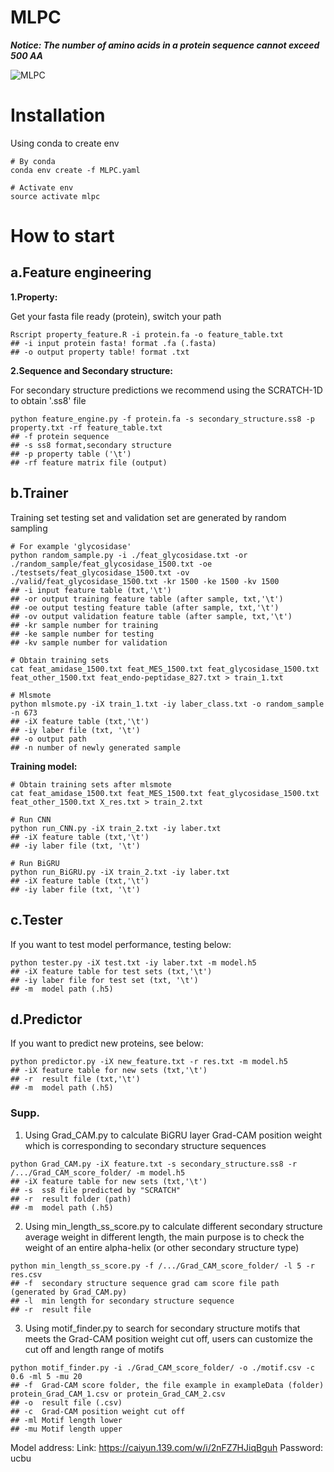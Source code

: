 # MLPC
***Notice: The number of amino acids in a protein sequence cannot exceed 500 AA***


![MLPC](https://github.com/user-attachments/assets/c4f2b9db-90e3-44f9-9ca2-66c95801b31b)

# Installation

Using conda to create env

```
# By conda
conda env create -f MLPC.yaml

# Activate env
source activate mlpc
```

# How to start
## a.Feature engineering
**1.Property:**

Get your fasta file ready (protein), switch your path
```
Rscript property_feature.R -i protein.fa -o feature_table.txt
## -i input protein fasta! format .fa (.fasta)
## -o output property table! format .txt
```

**2.Sequence and Secondary structure:**

For secondary structure predictions we recommend using the SCRATCH-1D to obtain '.ss8' file

```
python feature_engine.py -f protein.fa -s secondary_structure.ss8 -p property.txt -rf feature_table.txt
## -f protein sequence
## -s ss8 format,secondary structure
## -p property table ('\t')
## -rf feature matrix file (output)
```

## b.Trainer

Training set testing set and validation set are generated by random sampling

```
# For example 'glycosidase'
python random_sample.py -i ./feat_glycosidase.txt -or ./random_sample/feat_glycosidase_1500.txt -oe ./testsets/feat_glycosidase_1500.txt -ov ./valid/feat_glycosidase_1500.txt -kr 1500 -ke 1500 -kv 1500
## -i input feature table (txt,'\t')
## -or output training feature table (after sample, txt,'\t')
## -oe output testing feature table (after sample, txt,'\t')
## -ov output validation feature table (after sample, txt,'\t')
## -kr sample number for training
## -ke sample number for testing
## -kv sample number for validation

# Obtain training sets
cat feat_amidase_1500.txt feat_MES_1500.txt feat_glycosidase_1500.txt feat_other_1500.txt feat_endo-peptidase_827.txt > train_1.txt

# Mlsmote
python mlsmote.py -iX train_1.txt -iy laber_class.txt -o random_sample -n 673
## -iX feature table (txt,'\t')
## -iy laber file (txt, '\t')
## -o output path
## -n number of newly generated sample
```

**Training model:**

```
# Obtain training sets after mlsmote
cat feat_amidase_1500.txt feat_MES_1500.txt feat_glycosidase_1500.txt feat_other_1500.txt X_res.txt > train_2.txt

# Run CNN
python run_CNN.py -iX train_2.txt -iy laber.txt
## -iX feature table (txt,'\t')
## -iy laber file (txt, '\t')

# Run BiGRU
python run_BiGRU.py -iX train_2.txt -iy laber.txt
## -iX feature table (txt,'\t')
## -iy laber file (txt, '\t')
```

## c.Tester

If you want to test model performance, testing below:

```
python tester.py -iX test.txt -iy laber.txt -m model.h5
## -iX feature table for test sets (txt,'\t')
## -iy laber file for test set (txt, '\t')
## -m  model path (.h5)
```

## d.Predictor

If you want to predict new proteins, see below:

```
python predictor.py -iX new_feature.txt -r res.txt -m model.h5
## -iX feature table for new sets (txt,'\t')
## -r  result file (txt,'\t')
## -m  model path (.h5)
```

### Supp.
1. Using Grad_CAM.py to calculate BiGRU layer Grad-CAM position weight which is corresponding to secondary structure sequences

```
python Grad_CAM.py -iX feature.txt -s secondary_structure.ss8 -r /.../Grad_CAM_score_folder/ -m model.h5
## -iX feature table for new sets (txt,'\t')
## -s  ss8 file predicted by "SCRATCH"
## -r  result folder (path)
## -m  model path (.h5)
```

2. Using min_length_ss_score.py to calculate different secondary structure average weight in different length, the main purpose is to check the weight of an entire alpha-helix (or other secondary structure type) 

```
python min_length_ss_score.py -f /.../Grad_CAM_score_folder/ -l 5 -r res.csv
## -f  secondary structure sequence grad cam score file path (generated by Grad_CAM.py)
## -l  min length for secondary structure sequence
## -r  result file
```

3. Using motif_finder.py to search for secondary structure motifs that meets the Grad-CAM position weight cut off, users can customize the cut off and length range of motifs

```
python motif_finder.py -i ./Grad_CAM_score_folder/ -o ./motif.csv -c 0.6 -ml 5 -mu 20
## -f  Grad-CAM score folder, the file example in exampleData (folder) protein_Grad_CAM_1.csv or protein_Grad_CAM_2.csv
## -o  result file (.csv)
## -c  Grad-CAM position weight cut off
## -ml Motif length lower
## -mu Motif length upper
```

Model address:
  Link: https://caiyun.139.com/w/i/2nFZ7HJiqBguh
  Password: ucbu
